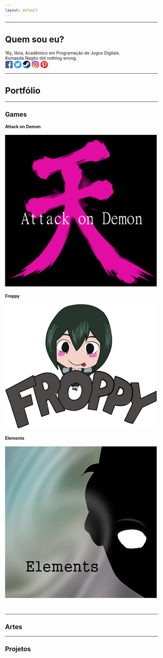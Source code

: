 ```yaml
---
layout: default
---
```

* * *
# Quem sou eu?  
16y, libra, Acadêmico em Programação de Jogos Digitais.  
Komaeda Nagito did nothing wrong.  
[![](facebook.png)](https://www.facebook.com/pqpsamia)
[![](twitter.png)](https://twitter.com/pqpsamia)
[![](steam.png)](http://steamcommunity.com/id/pqpsamia)
[![](instagram.png)](https://www.instagram.com/pqpsamina)
[![](pinterest.png)](https://br.pinterest.com/samiakarima10)  

* * *
# Portfólio
* * *
## Games

#### Attack on Demon
[![](Attack.png) ](https://samiakarima.github.io/AttackonDemon/)
#### Froppy
[![](Froppy.png)](https://samiakarima.github.io/Froppy/)
#### Elements
[![](Elements.png)](https://alvaromd2016.github.io/Elements/)

#### 

[![]()]()
* * *
## Artes
* * *
## Projetos
